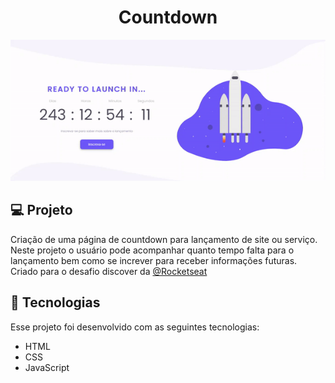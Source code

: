 #### <h1 align="center"> Countdown </h1>

<p align="center">
  <img src="assets/to_readme/countdown_gif.gif">
</p>


## 💻 Projeto

Criação de uma página de countdown para lançamento de site ou serviço. Neste projeto o usuário pode acompanhar quanto tempo falta para o lançamento bem como se increver para receber informações futuras. Criado para o desafio discover da [@Rocketseat](https://github.com/Rocketseat)


## 🚀 Tecnologias

Esse projeto foi desenvolvido com as seguintes tecnologias:

- HTML
- CSS
- JavaScript
